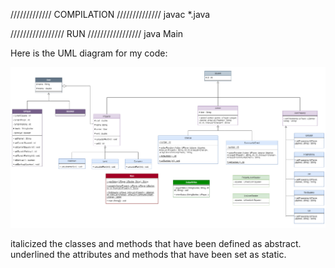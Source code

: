 ///////////// COMPILATION ////////////// 
javac *.java

///////////////// RUN ///////////////// 
java Main


Here is the UML diagram for my code:

<img src="uml.png" alt="UML diagram" title="UML diagram">

italicized the classes and methods that have been defined as abstract.
underlined the attributes and methods that have been set as static.
